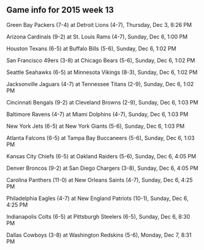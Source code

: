 ## Game info for 2015 week 13
Green Bay Packers (7-4) at Detroit Lions (4-7), Thursday, Dec 3, 8:26 PM



Arizona Cardinals (9-2) at St. Louis Rams (4-7), Sunday, Dec 6, 1:00 PM

Houston Texans (6-5) at Buffalo Bills (5-6), Sunday, Dec 6, 1:02 PM

San Francisco 49ers (3-8) at Chicago Bears (5-6), Sunday, Dec 6, 1:02 PM

Seattle Seahawks (6-5) at Minnesota Vikings (8-3), Sunday, Dec 6, 1:02 PM

Jacksonville Jaguars (4-7) at Tennessee Titans (2-9), Sunday, Dec 6, 1:02 PM

Cincinnati Bengals (9-2) at Cleveland Browns (2-9), Sunday, Dec 6, 1:03 PM

Baltimore Ravens (4-7) at Miami Dolphins (4-7), Sunday, Dec 6, 1:03 PM

New York Jets (6-5) at New York Giants (5-6), Sunday, Dec 6, 1:03 PM

Atlanta Falcons (6-5) at Tampa Bay Buccaneers (5-6), Sunday, Dec 6, 1:03 PM



Kansas City Chiefs (6-5) at Oakland Raiders (5-6), Sunday, Dec 6, 4:05 PM

Denver Broncos (9-2) at San Diego Chargers (3-8), Sunday, Dec 6, 4:05 PM

Carolina Panthers (11-0) at New Orleans Saints (4-7), Sunday, Dec 6, 4:25 PM

Philadelphia Eagles (4-7) at New England Patriots (10-1), Sunday, Dec 6, 4:25 PM



Indianapolis Colts (6-5) at Pittsburgh Steelers (6-5), Sunday, Dec 6, 8:30 PM



Dallas Cowboys (3-8) at Washington Redskins (5-6), Monday, Dec 7, 8:31 PM

